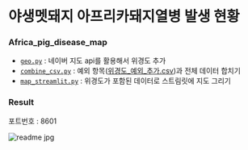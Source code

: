 # 야생멧돼지 아프리카돼지열병 발생 현황

### Africa_pig_disease_map

* [`geo.py`](./Africa_pig_disease_map/geo.py) : 네이버 지도 api를 활용해서 위경도 추가
* [`combine_csv.py`](./Africa_pig_disease_map/combine_csv.py) : 예외 항목([위경도_예외_추가.csv](./input/위경도_예외_추가.csv))과 전체 데이터 합치기
* [`map_streamlit.py`](./Africa_pig_disease_map/map_streamlit.py) : 위경도가 포함된 데이터로 스트림릿에 지도 그리기

### Result

포트번호 : 8601

![readme jpg](https://github.com/danuni29/occurrence-status-map/assets/117696370/bd57f663-0ac6-40cc-869e-8f4752bfb59a)

